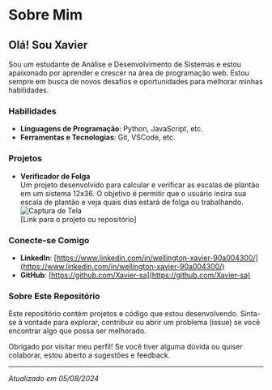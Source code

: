 # Sobre Mim

## Olá! Sou Xavier

Sou um estudante de Análise e Desenvolvimento de Sistemas e estou apaixonado por aprender e crescer na área de programação web. Estou sempre em busca de novos desafios e oportunidades para melhorar minhas habilidades.

### Habilidades

- **Linguagens de Programação**: Python, JavaScript, etc.
- **Ferramentas e Tecnologias**: Git, VSCode, etc.

### Projetos

- **Verificador de Folga**  
  Um projeto desenvolvido para calcular e verificar as escalas de plantão em um sistema 12x36. O objetivo é permitir que o usuário insira sua escala de plantão e veja quais dias estará de folga ou trabalhando.  
  ![Captura de Tela](images/screenshot.png)  
  [Link para o projeto ou repositório]

### Conecte-se Comigo

- **LinkedIn**: [https://www.linkedin.com/in/wellington-xavier-90a004300/](https://www.linkedin.com/in/wellington-xavier-90a004300/)
- **GitHub**: [https://github.com/Xavier-sa](https://github.com/Xavier-sa)

### Sobre Este Repositório

Este repositório contém projetos e código que estou desenvolvendo. Sinta-se à vontade para explorar, contribuir ou abrir um problema (issue) se você encontrar algo que possa ser melhorado.

Obrigado por visitar meu perfil! Se você tiver alguma dúvida ou quiser colaborar, estou aberto a sugestões e feedback.

---

*Atualizado em 05/08/2024*
